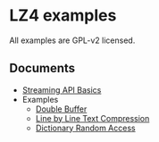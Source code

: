 # LZ4 examples

All examples are GPL-v2 licensed.

## Documents

 - [Streaming API Basics](streaming_api_basics.md)
 - Examples
     - [Double Buffer](blockStreaming_doubleBuffer.md)
     - [Line by Line Text Compression](blockStreaming_lineByLine.md)
     - [Dictionary Random Access](dictionaryRandomAccess.md)
